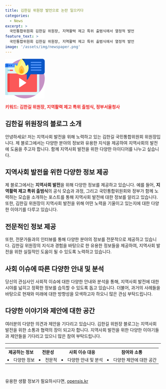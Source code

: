 ```yaml
---
title: 김한길 위원장 발언으로 논란 일으키다
categories:
  - News
excerpt: >
  국민통합위원회 김한길 위원장, 지역활력 제고 특위 출범식에서 열정적 발언
feature_text: >
  국민통합위원회 김한길 위원장, 지역활력 제고 특위 출범식에서 열정적 발언
image: '/assets/img/newspaper.png'
---
```


<p><img src="/assets/img/news.png" alt="rentncar 속보" /></p>

<p><b><span style="color: #ee2323;">키워드: 김한길 위원장, 지역활력 제고 특위 출범식, 정부서울청사</span></b></p>

<h2 data-ke-size="size26">김한길 위원장의 블로그 소개</h2>

<p data-ke-size="size16">안녕하세요! 저는 지역사회 발전을 위해 노력하고 있는 김한길 국민통합위원회 위원장입니다. 제 블로그에서는 다양한 분야의 정보와 유용한 지식을 제공하여 지역사회의 발전에 도움을 주고자 합니다. 함께 지역사회 발전을 위한 다양한 아이디어를 나누고 싶습니다.</p>

<h2 data-ke-size="size26">지역사회 발전을 위한 다양한 정보 제공</h2>

<p data-ke-size="size16">제 블로그에서는 <b>지역사회 발전</b>을 위해 다양한 정보를 제공하고 있습니다. 예를 들어, <b>지역활력 제고 특위 출범식</b>의 공식 모습과 과정, 그리고 국민통합위원회와 정부가 함께 노력하는 모습을 소개하는 포스트를 통해 지역사회 발전에 대한 정보를 알리고 있습니다. 또한, 김한길 위원장이 지역사회 발전을 위해 어떤 노력을 기울이고 있는지에 대한 다양한 이야기를 다루고 있습니다.</p>

<h2 data-ke-size="size26">전문적인 정보 제공</h2>

<p data-ke-size="size16">또한, 전문가들과의 인터뷰를 통해 다양한 분야의 정보를 전문적으로 제공하고 있습니다. 김한길 위원장의 지식과 경험을 바탕으로 한 유용한 정보들을 제공하여, 지역사회 발전을 위한 실질적인 도움이 될 수 있도록 노력하고 있습니다.</p>

<h2 data-ke-size="size26">사회 이슈에 따른 다양한 안내 및 분석</h2>

<p data-ke-size="size16">당신의 관심사인 사회적 이슈에 대한 다양한 안내와 분석을 통해, 지역사회 발전에 대한 시야를 넓히고 정확한 정보를 습득할 수 있도록 돕고 있습니다. 더불어, 과거의 사례들을 바탕으로 현재와 미래에 대한 방향성을 모색하고자 하오니 많은 관심 부탁드립니다.</p>

<h2 data-ke-size="size26">다양한 이야기와 제안에 대한 공간</h2>

<p data-ke-size="size16">여러분의 다양한 의견과 제안을 기다리고 있습니다. 김한길 위원장 블로그는 지역사회 발전을 위한 소통과 협력의 장이 되고자 합니다. 지역사회 발전을 위한 다양한 이야기들과 제안들을 기다리고 있으니 많은 참여 부탁드립니다.</p>

<hr>

<table>
  <tr>
    <td style="text-align: center; height: 17px;"><b>제공하는 정보</b></td>
    <td style="text-align: center; height: 17px;"><b>전문성</b></td>
    <td style="text-align: center; height: 17px;"><b>사회 이슈 대응</b></td>
    <td style="text-align: center; height: 17px;"><b>참여와 소통</b></td>
  </tr>
  <tr>
    <td style="text-align: center;"><li>다양한 정보</li></td>
    <td style="text-align: center;"><li>전문적</li></td>
    <td style="text-align: center;"><li>다양한 안내 및 분석</li></td>
    <td style="text-align: center;"><li>다양한 제안에 대한 공간</li></td>
  </tr>
</table>

<p data-ke-size="size16">&nbsp;</p>
유용한 생활 정보가 필요하시다면, <a href="https://opensis.kr" rel="dofollow">opensis.kr</a>


